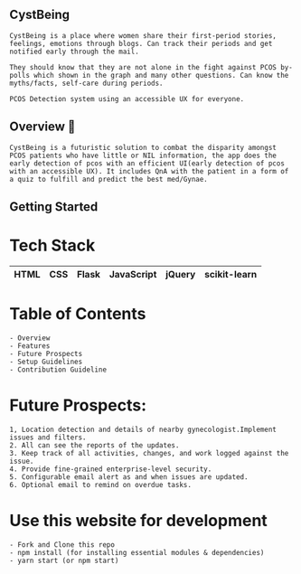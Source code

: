 ## CystBeing

	CystBeing is a place where women share their first-period stories, feelings, emotions through blogs. Can track their periods and get notified early through the mail. 

	They should know that they are not alone in the fight against PCOS by-polls which shown in the graph and many other questions. Can know the myths/facts, self-care during periods.

	PCOS Detection system using an accessible UX for everyone.

## Overview 🔨

	CystBeing is a futuristic solution to combat the disparity amongst PCOS patients who have little or NIL information, the app does the early detection of pcos with an efficient UI(early detection of pcos with an accessible UX). It includes QnA with the patient in a form of a quiz to fulfill and predict the best med/Gynae.


## Getting Started

 # Tech Stack

| HTML | CSS | Flask | JavaScript | jQuery | scikit-learn |
 | :---: | :---: | :---: | :---: | :---: | :---: | 
 
 
 # Table of Contents

    - Overview
    - Features
    - Future Prospects
    - Setup Guidelines
    - Contribution Guideline
	
 # Future Prospects:

	1, Location detection and details of nearby gynecologist.Implement issues and filters. 
	2. All can see the reports of the updates. 
	3. Keep track of all activities, changes, and work logged against the issue. 
	4. Provide fine-grained enterprise-level security. 
	5. Configurable email alert as and when issues are updated. 
	6. Optional email to remind on overdue tasks.
    
 # Use this website for development
	- Fork and Clone this repo
	- npm install (for installing essential modules & dependencies)
	- yarn start (or npm start)
